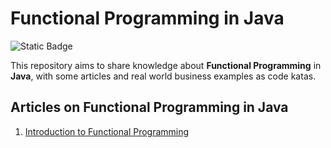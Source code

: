 # Functional Programming in Java

![Static Badge](https://img.shields.io/badge/date-2024-orange)

[//]: # (![Static Badge]&#40;https://img.shields.io/badge/java-10-blue&#41;)

[//]: # (![Static Badge]&#40;https://img.shields.io/badge/junit-5-blue&#41;)

This repository aims to share knowledge about **Functional Programming** in **Java**, with some articles and real world business examples as code katas.

## Articles on Functional Programming in Java

1. [Introduction to Functional Programming](articles/01-introduction-to-functional-programming.md)

[//]: # (2. [Functional Programming in Java]&#40;articles/02-functional-programming-in-java.md&#41;)

[//]: # (3. [Functions as First-class citizens in Java]&#40;articles/03-java-functions-as-first-class-citizens.md&#41;)

[//]: # (4. [Lambda functions in Java]&#40;articles/04-java-lambda-functions.md&#41;)

[//]: # (5. [Functional Interfaces in Java]&#40;articles/05-java-functional-interfaces&#41;)

[//]: # (6. [Stream API in Java]&#40;articles/06-java-stream-api&#41;)
